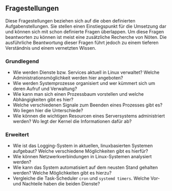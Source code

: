 ## Fragestellungen
Diese Fragestellungen beziehen sich auf die oben definierten Aufgabenstellungen. Sie stellen einen Einstiegspunkt für die Umsetzung dar und können sich mit schon definierte Fragen überlappen. Um diese Fragen beantworten zu können ist meist eine zusätzliche Recherche von Nöten. Die ausführliche Beantwortung dieser Fragen führt jedoch zu einem tieferen Verständnis und einem vernetzten Wissen.

### Grundlegend
* Wie werden Dienste bzw. Services aktuell in Linux verwaltet? Welche Administrationsmöglichkeit werden hier angeboten?
* Wie werden Systemprozesse organisiert und wer kümmert sich um deren Aufruf und Verwaltung?
* Wie kann man sich einen Prozessbaum vorstellen und welche Abhängigkeiten gibt es hier?
* Welche verschiedenen Signale zum Beenden eines Prozesses gibt es? Wo liegen hier die Unterschiede?
* Wie können die wichtigen Resourcen eines Serversystems administriert werden? Wo legt der Kernel die Informationen dafür ab?

### Erweitert
* Wie ist das Logging-System in aktuellen, linuxbasierten Systemen aufgebaut? Welche verschiedene Möglichkeiten gibt es hierfür?
* Wie können Netzwerkverbindungen in Linux-Systemen analysiert werden?
* Wie kann das System automatisiert auf dem neusten Stand gehalten werden? Welche Möglichkeiten gibt es hierzu?
* Vergleiche die Task-Scheduler `cron` und `systemd timers`. Welche Vor- und Nachteile haben die beiden Dienste?

